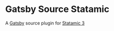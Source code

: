 # Gatsby Source Statamic

A [Gatsby](https://www.gatsbyjs.org/) source plugin for [Statamic 3](https://statamic.dev/)
